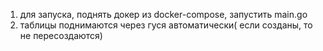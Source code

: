 1. для запуска, поднять докер из docker-compose, запустить main.go
2. таблицы поднимаются через гуся автоматически( если созданы, то не пересоздаются)
